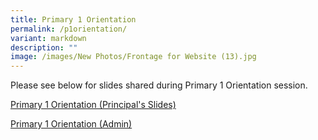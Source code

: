 ```yaml
---
title: Primary 1 Orientation
permalink: /p1orientation/
variant: markdown
description: ""
image: /images/New Photos/Frontage for Website (13).jpg
---
```

Please see below for slides shared during Primary 1 Orientation session. 

[Primary 1 Orientation (Principal's Slides)](/files/P1_Orientation_2023__P_.pdf)

[Primary 1 Orientation (Admin)](/files/P1_Orientation_2023__Admin_.pdf)

